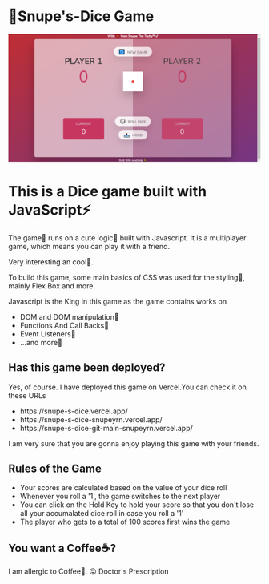 # 🎲Snupe's-Dice Game
<img src="https://github.com/SnupeTheTechy/Snupe-s-Dice/blob/main/Snapshot_21-07-17_21-13-34.png">
<h1>This is a Dice game built with JavaScript⚡</h1>

<p>The game🎲 runs on a cute logic💭 built with Javascript. It is a multiplayer game, which means you can play it with a friend. </p>
<p>Very interesting an cool🍿.</p>
<p>To build this game, some main basics of CSS was used for the styling🤩, mainly Flex Box and more.</p>
<p>Javascript is the King in this game as the game contains works on 
    <ul>
        <li>DOM and DOM manipulation🍕</li>
        <li>Functions And Call Backs🍔</li>
        <li>Event Listeners🍟</li>
        <li>...and more🌭</li>
    </ul>
</p>
<h2>Has this game been deployed?</h2>
<p>Yes, of course. I have deployed this game on Vercel.You can check it on these URLs</p>
<ul>
    <li>https://snupe-s-dice.vercel.app/</li>
    <li>https://snupe-s-dice-snupeyrn.vercel.app/</li>
    <li>https://snupe-s-dice-git-main-snupeyrn.vercel.app/</li>
</ul>
<p>I am very sure that you are gonna enjoy playing this game with your friends.</p>

<h2>Rules of the Game</h2>
<ul>
    <li>Your scores are calculated based on the value of your dice roll</li>
    <li>Whenever you roll a '1', the game switches to the next player</li>
    <li>You can click on the Hold Key to hold your score so that you don't lose all your accumalated dice roll in case you roll a '1'</li>
    <li>The player who gets to a total of 100 scores first wins the game</li>
</ul>

<h2>You want a Coffee☕?</h2>
<p>I am allergic to Coffee🍵. 😜 Doctor's Prescription <i class="fas fa-prescription    "></i></p>
